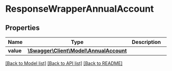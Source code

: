 # ResponseWrapperAnnualAccount

## Properties
Name | Type | Description | Notes
------------ | ------------- | ------------- | -------------
**value** | [**\Swagger\Client\Model\AnnualAccount**](AnnualAccount.md) |  | [optional] 

[[Back to Model list]](../README.md#documentation-for-models) [[Back to API list]](../README.md#documentation-for-api-endpoints) [[Back to README]](../README.md)


